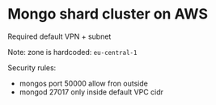 # Mongo shard cluster on AWS

Required default VPN + subnet

Note: zone is hardcoded: `eu-central-1`

Security rules:
* mongos port 50000 allow fron outside
* mongod 27017 only inside default VPC cidr
